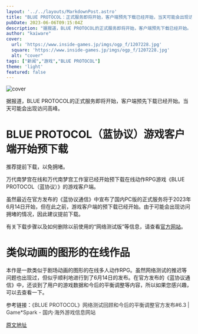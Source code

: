 ```yaml
---
layout: '../../layouts/MarkdownPost.astro'
title: "BLUE PROTOCOL：正式服务即将开始，客户端预先下载已经开始，当天可能会出现访问高峰"
pubDate: 2023-06-06T09:15:04Z
description: "据报道，BLUE PROTOCOL的正式服务即将开始，客户端预先下载已经开始。当天可能会出现访问高峰。"
author: "kaiware"
cover:
  url: 'https://www.inside-games.jp/imgs/ogp_f/1207228.jpg'
  square: 'https://www.inside-games.jp/imgs/ogp_f/1207228.jpg'
  alt: "cover"
tags: ["新闻","游戏","BLUE PROTOCOL"]
theme: 'light'
featured: false
---
```


![cover](https://www.inside-games.jp/imgs/ogp_f/1207228.jpg)

据报道，BLUE PROTOCOL的正式服务即将开始，客户端预先下载已经开始。当天可能会出现访问高峰。

# BLUE PROTOCOL（蓝协议）游戏客户端开始预下载

推荐提前下载，以免拥堵。

万代南梦宫在线和万代南梦宫工作室已经开始预下载在线动作RPG游戏《BLUE PROTOCOL（蓝协议）》的游戏客户端。

虽然最近在官方发布的《蓝协议通信》中宣布了国内PC版的正式服务将于2023年6月14日开始，但在此之前，游戏客户端的预下载已经开始。由于可能会出现访问拥堵的情况，因此建议提前下载。

有关下载步骤以及如何删除以前使用的“网络测试版”等信息，请查看<a target="_blank" rel="noopener noreferrer nofollow" href="https://blue-protocol.com/news/79">官方网站</a>。

# 类似动画的图形的在线作品

本作是一款类似于剧场动画的图形的在线多人动作RPG。虽然网络测试的推迟等问题也出现过，但似乎顺利地进行到了6月14日的发布。在官方发布的《蓝协议通信》中，还谈到了用户的游戏数据和今后的平衡调整等内容，所以如果您感兴趣，可以去查看一下。

参考链接：<a href="https://www.gamespark.jp/article/2023/04/25/129360.html" target="_blank" style="text-decoration:none; font-weight:inherit; color:#333">《BLUE PROTOCOL》网络测试回顾和今后的平衡调整官方发布#6.3 | Game*Spark - 国内·海外游戏信息网站</a>

  [原文地址](https://www.inside-games.jp/article/2023/06/06/146394.html)